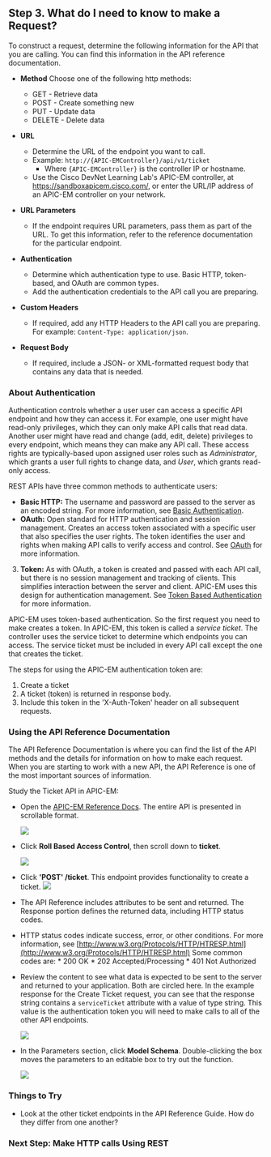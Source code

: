 ## Step 3. What do I need to know to make a Request?

To construct a request, determine the following information for the API that you are calling. You can find this information in the API reference documentation.

- **Method**
Choose one of the following http methods:
	* GET - Retrieve data
	* POST - Create something new
	* PUT - Update data
	* DELETE - Delete data

- **URL**
	* Determine the URL of the endpoint you want to call.
	* Example: `http://{APIC-EMController}/api/v1/ticket`
	  * Where `{APIC-EMController}` is the controller IP or hostname.
    * Use the Cisco DevNet Learning Lab's APIC-EM controller, at https://sandboxapicem.cisco.com/, or enter the URL/IP address of an APIC-EM controller on your network.
- **URL Parameters**
    * If the endpoint requires URL parameters, pass them as part of the URL. To get this information, refer to the reference documentation for the particular endpoint.
- **Authentication**
	* Determine which authentication type to use. Basic HTTP, token-based, and OAuth are common types.
	* Add the authentication credentials to the API call you are preparing.
- **Custom Headers**
	* If required, add any HTTP Headers to the API call you are preparing. For example: `Content-Type: application/json`.
- **Request Body**
	* If required, include a JSON- or XML-formatted request body that contains any data that is needed.

### About Authentication

Authentication controls whether a user user can access a specific API endpoint and how they can access it. For example, one user might have read-only privileges, which they can only make API calls that read data. Another user might have read and change (add, edit, delete) privileges to every endpoint, which means they can make any API call. These access rights are typically-based upon assigned user roles such as *Administrator*, which grants a user full rights to change data, and *User*, which grants read-only access.

REST APIs have three common methods to authenticate users:

* **Basic HTTP:** The username and password are passed to the server as an encoded string. For more information, see [Basic Authentication](https://en.wikipedia.org/wiki/Basic_access_authentication).
* **OAuth:** Open standard for HTTP authentication and session management. Creates an access token associated with a specific user that also specifies the user rights. The token identifies the user and rights when making API calls to verify access and control. See [OAuth](https://en.wikipedia.org/wiki/OAuth) for more information.
3. **Token:** As with OAuth, a token is created and passed with each API call, but there is no session management and tracking of clients. This simplifies interaction between the server and client. APIC-EM uses this design for authentication management. See [Token Based Authentication](https://scotch.io/tutorials/the-ins-and-outs-of-token-based-authentication) for more information.

APIC-EM uses token-based authentication. So the first request you need to make creates a token. In  APIC-EM, this token is called a *service ticket*. The controller uses the service ticket to determine which endpoints you can access. The service ticket must be included in every API call except the one that creates the ticket.

The steps for using the APIC-EM authentication token are:

1. Create a ticket
2. A ticket (token) is returned in response body.
3. Include this token in the 'X-Auth-Token' header on all subsequent requests.

### Using the API Reference Documentation

The API Reference Documentation is where you can find the list of the API methods and the details for information on how to make each request. When you are starting to work with a new API,
the API Reference is one of the most important sources of information.

Study the Ticket API in APIC-EM:

* Open the <a href="http://devnetapic.cisco.com/" target="_blank">APIC-EM Reference Docs</a>. The entire API is presented in scrollable format.

    ![](/posts/files/coding-101-rest-basics-ga/assets/images/refguide1.png)

* Click **Roll Based Access Control**, then scroll down to **ticket**.

    ![](/posts/files/coding-101-rest-basics-ga/assets/images/refguide2.png)

* Click **'POST' /ticket**. This endpoint provides functionality to create a ticket.
    ![](/posts/files/coding-101-rest-basics-ga/assets/images/refguide3.png)

* The API Reference includes attributes to be sent and returned. The Response portion defines the returned data, including HTTP status codes.

*  HTTP status codes indicate success, error, or other conditions. For more information, see  [http://www.w3.org/Protocols/HTTP/HTRESP.html](http://www.w3.org/Protocols/HTTP/HTRESP.html)
	Some common codes are:
		* 200 OK
		* 202 Accepted/Processing
		* 401 Not Authorized


* Review the content to see what data is expected to be sent to the server and returned to your application. Both are circled here. In the example response for the Create Ticket request, you can see that the response string contains a `serviceTicket` attribute with a value of type string. This value is the authentication token you will need to make calls to all of the other API endpoints.

  ![](/posts/files/coding-101-rest-basics-ga/assets/images/refguide4.png)

* In the Parameters section, click **Model Schema**. Double-clicking the box moves the parameters to an editable box to try out the function.

  ![](/posts/files/coding-101-rest-basics-ga/assets/images/refguide5.png)

### Things to Try
* Look at the other ticket endpoints in the API Reference Guide. How do they differ from one another?

### Next Step: Make HTTP calls Using REST
